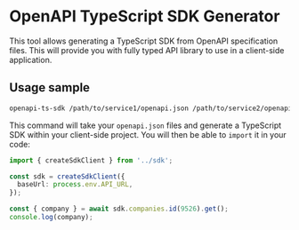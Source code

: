 # OpenAPI TypeScript SDK Generator

This tool allows generating a TypeScript SDK from OpenAPI specification files. This will provide you with fully typed API library to use in a client-side application.

## Usage sample

```bash
openapi-ts-sdk /path/to/service1/openapi.json /path/to/service2/openapi.json --outDir /path/to/client/sdk
```

This command will take your `openapi.json` files and generate a TypeScript SDK within your client-side project. You will then be able to `import` it in your code:

```ts
import { createSdkClient } from '../sdk';

const sdk = createSdkClient({
  baseUrl: process.env.API_URL,
});

const { company } = await sdk.companies.id(9526).get();
console.log(company);
```
